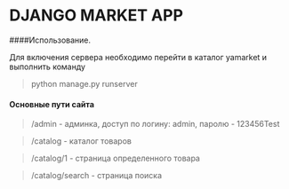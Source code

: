 DJANGO MARKET APP
=====
####Использование.

Для включения сервера необходимо перейти в каталог yamarket и выполнить команду
>python manage.py runserver

#### Основные пути сайта

> /admin - админка, доступ по логину: admin, паролю - 123456Test

> /catalog - каталог товаров

> /catalog/1 - страница определенного товара

> /catalog/search - страница поиска